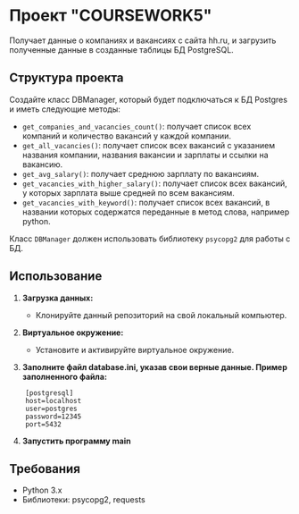# Проект "COURSEWORK5"

Получает данные о компаниях и вакансиях с сайта hh.ru, и загрузить полученные данные в созданные таблицы БД PostgreSQL.

## Структура проекта

Создайте класс DBManager, который будет подключаться к БД Postgres и иметь следующие методы:
- `get_companies_and_vacancies_count()`: получает список всех компаний и количество вакансий у каждой компании.
- `get_all_vacancies()`: получает список всех вакансий с указанием названия компании, названия вакансии и зарплаты и ссылки на вакансию.
- `get_avg_salary()`: получает среднюю зарплату по вакансиям.
- `get_vacancies_with_higher_salary()`: получает список всех вакансий, у которых зарплата выше средней по всем вакансиям.
- `get_vacancies_with_keyword()`: получает список всех вакансий, в названии которых содержатся переданные в метод слова, например python.

Класс `DBManager` должен использовать библиотеку `psycopg2` для работы с БД.

## Использование

1. **Загрузка данных:**
   - Клонируйте данный репозиторий на свой локальный компьютер.


2. **Виртуальное окружение:**
   - Установите и активируйте виртуальное окружение.


3. **Заполните файл database.ini, указав свои верные данные. Пример заполненного файла:**
```editorconfig
    [postgresql]
    host=localhost
    user=postgres
    password=12345
    port=5432
   ```

4. **Запустить программу main**

## Требования

- Python 3.x
- Библиотеки: psycopg2, requests

